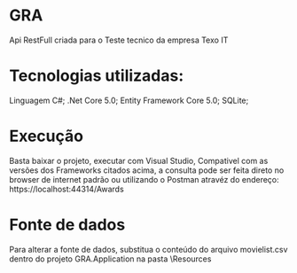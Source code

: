 # GRA
Api RestFull criada para o Teste tecnico da empresa Texo IT
# Tecnologias utilizadas:
Linguagem C#;
.Net Core 5.0;
Entity Framework Core 5.0;
SQLite;
# Execução
Basta baixar o projeto, executar com Visual Studio, Compativel com as versões dos Frameworks citados acima, a consulta pode ser feita direto no browser de internet padrão ou utilizando o Postman atravéz do endereço: https://localhost:44314/Awards
# Fonte de dados
Para alterar a fonte de dados, substitua o conteúdo do arquivo movielist.csv dentro do projeto GRA.Application na pasta \Resources
